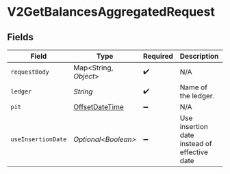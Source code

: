 # V2GetBalancesAggregatedRequest


## Fields

| Field                                                                                     | Type                                                                                      | Required                                                                                  | Description                                                                               | Example                                                                                   |
| ----------------------------------------------------------------------------------------- | ----------------------------------------------------------------------------------------- | ----------------------------------------------------------------------------------------- | ----------------------------------------------------------------------------------------- | ----------------------------------------------------------------------------------------- |
| `requestBody`                                                                             | Map\<String, *Object*>                                                                    | :heavy_check_mark:                                                                        | N/A                                                                                       |                                                                                           |
| `ledger`                                                                                  | *String*                                                                                  | :heavy_check_mark:                                                                        | Name of the ledger.                                                                       | ledger001                                                                                 |
| `pit`                                                                                     | [OffsetDateTime](https://docs.oracle.com/javase/8/docs/api/java/time/OffsetDateTime.html) | :heavy_minus_sign:                                                                        | N/A                                                                                       |                                                                                           |
| `useInsertionDate`                                                                        | *Optional\<Boolean>*                                                                      | :heavy_minus_sign:                                                                        | Use insertion date instead of effective date                                              |                                                                                           |
